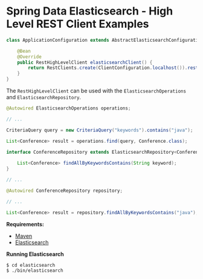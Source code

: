 # Spring Data Elasticsearch - High Level REST Client Examples

````java
class ApplicationConfiguration extends AbstractElasticsearchConfiguration {

    @Bean
    @Override
    public RestHighLevelClient elasticsearchClient() {
        return RestClients.create(ClientConfiguration.localhost()).rest();
    }
}
````

The `RestHighLevelClient` can be used with the `ElasticsearchOperations` and `ElasticsearchRepository`.

```java
@Autowired ElasticsearchOperations operations;

// ...

CriteriaQuery query = new CriteriaQuery("keywords").contains("java");

List<Conference> result = operations.find(query, Conference.class);
```

```java
interface ConferenceRepository extends ElasticsearchRepository<Conference, String> {
 
    List<Conference> findAllByKeywordsContains(String keyword);
}

// ...

@Autowired ConferenceRepository repository;

// ...

List<Conference> result = repository.findAllByKeywordsContains("java");
```


**Requirements:**

 * [Maven](http://maven.apache.org/download.cgi)
 * [Elasticsearch](https://www.elastic.co/de/downloads/elasticsearch)

**Running Elasticsearch** 

```bash
$ cd elasticsearch
$ ./bin/elasticsearch
```


